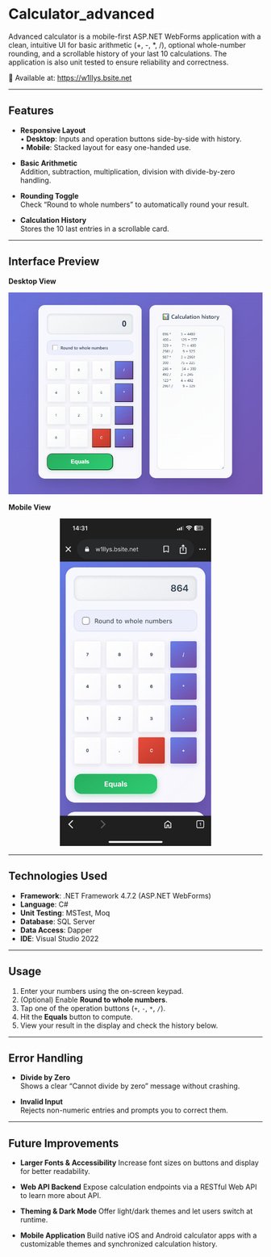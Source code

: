 # Calculator_advanced

Advanced calculator is a mobile-first ASP.NET WebForms application with a clean, intuitive UI for basic arithmetic (+, -, *, /), optional whole-number rounding, and a scrollable history of your last 10 calculations. The application is also unit tested to ensure reliability and correctness. 

🚀 Available at: https://w1llys.bsite.net


---

## Features

- **Responsive Layout**  
  • **Desktop**: Inputs and operation buttons side-by-side with history.  
  • **Mobile**: Stacked layout for easy one-handed use.

- **Basic Arithmetic**  
  Addition, subtraction, multiplication, division with divide-by-zero handling.

- **Rounding Toggle**  
  Check “Round to whole numbers” to automatically round your result.

- **Calculation History**  
  Stores the 10 last entries in a scrollable card.

---

## Interface Preview

**Desktop View**  
<p align="center">
  <img src="images/DesktopView.png" alt="Desktop Calculator" width="800" />
</p>

**Mobile View**  

<p align="center">
  <img src="images/MobileView.png" alt="Mobile Calculator" width="300" />
</p>


---

## Technologies Used

- **Framework**: .NET Framework 4.7.2 (ASP.NET WebForms)  
- **Language**: C#  
- **Unit Testing**: MSTest, Moq  
- **Database**: SQL Server
- **Data Access**: Dapper
- **IDE**: Visual Studio 2022  

---

## Usage

1. Enter your numbers using the on-screen keypad.  
2. (Optional) Enable **Round to whole numbers**.  
3. Tap one of the operation buttons (`+`, `-`, `*`, `/`).  
4. Hit the **Equals** button to compute.  
5. View your result in the display and check the history below.  

---

## Error Handling

- **Divide by Zero**  
  Shows a clear “Cannot divide by zero” message without crashing.

- **Invalid Input**  
  Rejects non-numeric entries and prompts you to correct them.

---

## Future Improvements

* **Larger Fonts & Accessibility**
  Increase font sizes on buttons and display for better readability. 

* **Web API Backend**
  Expose calculation endpoints via a RESTful Web API to learn more about API. 

* **Theming & Dark Mode**
  Offer light/dark themes and let users switch at runtime.
  
* **Mobile Application**
  Build native iOS and Android calculator apps with a customizable themes and synchronized calculation history.

  
